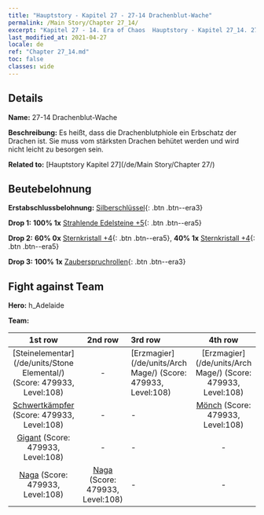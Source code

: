 ```yaml
---
title: "Hauptstory - Kapitel 27 - 27-14 Drachenblut-Wache"
permalink: /Main Story/Chapter 27_14/
excerpt: "Kapitel 27 - 14. Era of Chaos  Hauptstory - Kapitel 27_14. 27-14 Drachenblut-Wache"
last_modified_at: 2021-04-27
locale: de
ref: "Chapter 27_14.md"
toc: false
classes: wide
---
```


## Details

 **Name:** 27-14 Drachenblut-Wache

 **Beschreibung:** Es heißt, dass die Drachenblutphiole ein Erbschatz der Drachen ist. Sie muss vom stärksten Drachen behütet werden und wird nicht leicht zu besorgen sein.

 **Related to:** [Hauptstory Kapitel 27](/de/Main Story/Chapter 27/)

## Beutebelohnung

 **Erstabschlussbelohnung:** [Silberschlüssel](/ItemsDE/con_693/){: .btn .btn--era3}

 **Drop 1:** **100% 1x** [Strahlende Edelsteine +5](/ItemsDE/mat_100/){: .btn .btn--era5}

 **Drop 2:** **60% 0x** [Sternkristall +4](/ItemsDE/mat_94/){: .btn .btn--era5}, **40% 1x** [Sternkristall +4](/ItemsDE/mat_94/){: .btn .btn--era5}

 **Drop 3:** **100% 1x** [Zauberspruchrollen](/ItemsDE/con_694/){: .btn .btn--era3}


## Fight against Team
 **Hero:** h_Adelaide

 **Team:**


  | 1st row | 2nd row | 3rd row | 4th row |
  |:----:|:----:|:----|:----:|
  | [Steinelementar](/de/units/Stone Elemental/) (Score: 479933, Level:108)  | - | [Erzmagier](/de/units/Arch Mage/) (Score: 479933, Level:108)  | [Erzmagier](/de/units/Arch Mage/) (Score: 479933, Level:108)  |
  | [Schwertkämpfer](/de/units/Swordsman/) (Score: 479933, Level:108)  | - | - | [Mönch](/de/units/Monk/) (Score: 479933, Level:108)  |
  | [Gigant](/de/units/Giant/) (Score: 479933, Level:108)  | - | - | - |
  | [Naga](/de/units/Naga/) (Score: 479933, Level:108)  | [Naga](/de/units/Naga/) (Score: 479933, Level:108)  | - | - |


